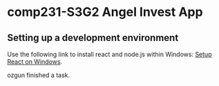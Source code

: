 # comp231-S3G2 Angel Invest App
## Setting up a development environment
Use the following link to install react and node.js within Windows: [Setup React on Windows](https://robinwieruch.de/react-js-windows-setup).

ozgun finished a task.